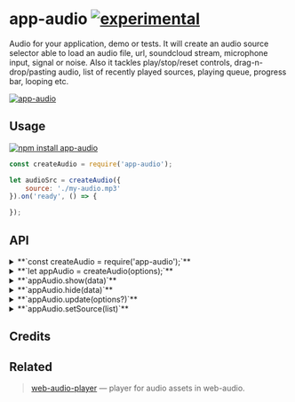 # app-audio [![experimental](http://badges.github.io/stability-badges/dist/experimental.svg)](http://github.com/badges/stability-badges)

Audio for your application, demo or tests.
It will create an audio source selector able to load an audio file, url, soundcloud stream, microphone input, signal or noise. Also it tackles play/stop/reset controls, drag-n-drop/pasting audio, list of recently played sources, playing queue, progress bar, looping etc.

[![app-audio](https://raw.githubusercontent.com/audio-lab/app-audio/gh-pages/preview.png "app-audio")](http://audio-lab.github.io/app-audio/)


## Usage

[![npm install app-audio](https://nodei.co/npm/app-audio.png?mini=true)](https://npmjs.org/package/app-audio/)

```js
const createAudio = require('app-audio');

let audioSrc = createAudio({
	source: './my-audio.mp3'
}).on('ready', () => {

});

```

<!-- [**`See in action`**](TODO requirebin) -->

## API

<details><summary>**`const createAudio = require('app-audio');`**</summary>

Get app audio component class. It can serve both as a class or constructor function.

</details>
<details><summary>**`let appAudio = createAudio(options);`**</summary>

Create audio source instance based off options:

```js
//container to place UI
container: document.body,


//Observe paste event
paste: true,

//Allow dropping files to browser
dragAndDrop: true,

//Show play/payse buttons
play: true,

//Enable file select
file: true,

//Enable url input
url: true,

//Enable signal input
signal: true,

//Enable noise input
noise: true,

//Enable mic input
mic: true,

//Enable soundcloud input
soundcloud: true,

//Autostart play
autoplay: true,

//Repeat track[s] list after end
loop: true,

//Show progress indicator
progress: true,

//Save/load last track
save: true,

//Display icons
icon: true,

//Default color
color: 'black'
```

</details>
<details><summary>**`appAudio.show(data)`**</summary>

Show source menu.

</details>
<details><summary>**`appAudio.hide(data)`**</summary>

Hide source menu.

</details>
<details><summary>**`appAudio.update(options?)`**</summary>

Update options, if required. Like, palette, grid type etc.

</details>
<details><summary>**`appAudio.setSource(list)`**</summary>

Set source to play.

</details>

## Credits

## Related

> [web-audio-player](https://github.com/jam3/web-audio-player) — player for audio assets in web-audio.<br/>